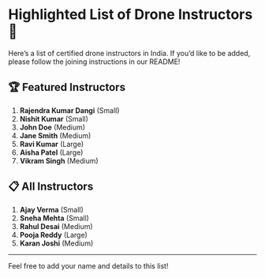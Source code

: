 # Highlighted List of Drone Instructors 🚁

Here’s a list of certified drone instructors in India. If you’d like to be added, please follow the joining instructions in our README!

## 🏆 Featured Instructors

1. **Rajendra Kumar Dangi** (Small)
2. **Nishit Kumar** (Small)
3. **John Doe** (Medium)
4. **Jane Smith** (Medium)
5. **Ravi Kumar** (Large)
6. **Aisha Patel** (Large)
7. **Vikram Singh** (Medium)

## 📋 All Instructors

1. **Ajay Verma** (Small)
2. **Sneha Mehta** (Small)
3. **Rahul Desai** (Medium)
4. **Pooja Reddy** (Large)
5. **Karan Joshi** (Medium)

---

Feel free to add your name and details to this list!
